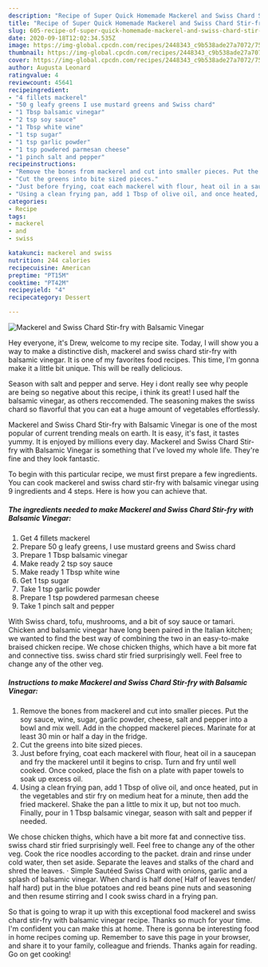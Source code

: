 ```yaml
---
description: "Recipe of Super Quick Homemade Mackerel and Swiss Chard Stir-fry with Balsamic Vinegar"
title: "Recipe of Super Quick Homemade Mackerel and Swiss Chard Stir-fry with Balsamic Vinegar"
slug: 605-recipe-of-super-quick-homemade-mackerel-and-swiss-chard-stir-fry-with-balsamic-vinegar
date: 2020-09-18T12:02:34.535Z
image: https://img-global.cpcdn.com/recipes/2448343_c9b538ade27a7072/751x532cq70/mackerel-and-swiss-chard-stir-fry-with-balsamic-vinegar-recipe-main-photo.jpg
thumbnail: https://img-global.cpcdn.com/recipes/2448343_c9b538ade27a7072/751x532cq70/mackerel-and-swiss-chard-stir-fry-with-balsamic-vinegar-recipe-main-photo.jpg
cover: https://img-global.cpcdn.com/recipes/2448343_c9b538ade27a7072/751x532cq70/mackerel-and-swiss-chard-stir-fry-with-balsamic-vinegar-recipe-main-photo.jpg
author: Augusta Leonard
ratingvalue: 4
reviewcount: 45641
recipeingredient:
- "4 fillets mackerel"
- "50 g leafy greens I use mustard greens and Swiss chard"
- "1 Tbsp balsamic vinegar"
- "2 tsp soy sauce"
- "1 Tbsp white wine"
- "1 tsp sugar"
- "1 tsp garlic powder"
- "1 tsp powdered parmesan cheese"
- "1 pinch salt and pepper"
recipeinstructions:
- "Remove the bones from mackerel and cut into smaller pieces. Put the soy sauce, wine, sugar, garlic powder, cheese, salt and pepper into a bowl and mix well. Add in the chopped mackerel pieces. Marinate for at least 30 min or half a day in the fridge."
- "Cut the greens into bite sized pieces."
- "Just before frying, coat each mackerel with flour, heat oil in a saucepan and fry the mackerel until it begins to crisp. Turn and fry until well cooked. Once cooked, place the fish on a plate with paper towels to soak up excess oil."
- "Using a clean frying pan, add 1 Tbsp of olive oil, and once heated, put in the vegetables and stir fry on medium heat for a minute, then add the fried mackerel. Shake the pan a little to mix it up, but not too much. Finally, pour in 1 Tbsp balsamic vinegar, season with salt and pepper if needed."
categories:
- Recipe
tags:
- mackerel
- and
- swiss

katakunci: mackerel and swiss 
nutrition: 244 calories
recipecuisine: American
preptime: "PT15M"
cooktime: "PT42M"
recipeyield: "4"
recipecategory: Dessert

---
```



![Mackerel and Swiss Chard Stir-fry with Balsamic Vinegar](https://img-global.cpcdn.com/recipes/2448343_c9b538ade27a7072/751x532cq70/mackerel-and-swiss-chard-stir-fry-with-balsamic-vinegar-recipe-main-photo.jpg)

Hey everyone, it's Drew, welcome to my recipe site. Today, I will show you a way to make a distinctive dish, mackerel and swiss chard stir-fry with balsamic vinegar. It is one of my favorites food recipes. This time, I'm gonna make it a little bit unique. This will be really delicious.

Season with salt and pepper and serve. Hey i dont really see why people are being so negative about this recipe, i think its great! I used half the balsamic vinegar, as others reccomended. The seasoning makes the swiss chard so flavorful that you can eat a huge amount of vegetables effortlessly.

Mackerel and Swiss Chard Stir-fry with Balsamic Vinegar is one of the most popular of current trending meals on earth. It is easy, it's fast, it tastes yummy. It is enjoyed by millions every day. Mackerel and Swiss Chard Stir-fry with Balsamic Vinegar is something that I've loved my whole life. They're fine and they look fantastic.


To begin with this particular recipe, we must first prepare a few ingredients. You can cook mackerel and swiss chard stir-fry with balsamic vinegar using 9 ingredients and 4 steps. Here is how you can achieve that.

<!--inarticleads1-->

##### The ingredients needed to make Mackerel and Swiss Chard Stir-fry with Balsamic Vinegar:

1. Get 4 fillets mackerel
1. Prepare 50 g leafy greens, I use mustard greens and Swiss chard
1. Prepare 1 Tbsp balsamic vinegar
1. Make ready 2 tsp soy sauce
1. Make ready 1 Tbsp white wine
1. Get 1 tsp sugar
1. Take 1 tsp garlic powder
1. Prepare 1 tsp powdered parmesan cheese
1. Take 1 pinch salt and pepper


With Swiss chard, tofu, mushrooms, and a bit of soy sauce or tamari. Chicken and balsamic vinegar have long been paired in the Italian kitchen; we wanted to find the best way of combining the two in an easy-to-make braised chicken recipe. We chose chicken thighs, which have a bit more fat and connective tiss. swiss chard stir fried surprisingly well. Feel free to change any of the other veg. 

<!--inarticleads2-->

##### Instructions to make Mackerel and Swiss Chard Stir-fry with Balsamic Vinegar:

1. Remove the bones from mackerel and cut into smaller pieces. Put the soy sauce, wine, sugar, garlic powder, cheese, salt and pepper into a bowl and mix well. Add in the chopped mackerel pieces. Marinate for at least 30 min or half a day in the fridge.
1. Cut the greens into bite sized pieces.
1. Just before frying, coat each mackerel with flour, heat oil in a saucepan and fry the mackerel until it begins to crisp. Turn and fry until well cooked. Once cooked, place the fish on a plate with paper towels to soak up excess oil.
1. Using a clean frying pan, add 1 Tbsp of olive oil, and once heated, put in the vegetables and stir fry on medium heat for a minute, then add the fried mackerel. Shake the pan a little to mix it up, but not too much. Finally, pour in 1 Tbsp balsamic vinegar, season with salt and pepper if needed.


We chose chicken thighs, which have a bit more fat and connective tiss. swiss chard stir fried surprisingly well. Feel free to change any of the other veg. Cook the rice noodles according to the packet. drain and rinse under cold water, then set aside. Separate the leaves and stalks of the chard and shred the leaves. · Simple Sautéed Swiss Chard with onions, garlic and a splash of balsamic vinegar. When chard is half done( Half of leaves tender/ half hard) put in the blue potatoes and red beans pine nuts and seasoning and then resume stirring and I cook swiss chard in a frying pan. 

So that is going to wrap it up with this exceptional food mackerel and swiss chard stir-fry with balsamic vinegar recipe. Thanks so much for your time. I'm confident you can make this at home. There is gonna be interesting food in home recipes coming up. Remember to save this page in your browser, and share it to your family, colleague and friends. Thanks again for reading. Go on get cooking!
